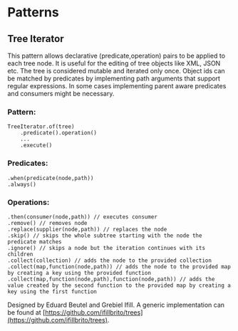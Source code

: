 # Patterns

## Tree Iterator

This pattern allows declarative (predicate,operation) pairs to be applied to each tree node.
It is useful for the editing of tree objects like XML, JSON etc.
The tree is considered mutable and iterated only once.
Object ids can be matched by predicates by implementing path arguments that support regular expressions.
In some cases implementing parent aware predicates and consumers might be necessary.
    
### Pattern:

    TreeIterator.of(tree)
        .predicate().operation()
        ...
        .execute()
        
### Predicates:

    .when(predicate(node,path))
    .always()
    
### Operations:

    .then(consumer(node,path)) // executes consumer 
    .remove() // removes node 
    .replace(supplier(node,path)) // replaces the node
    .skip() // skips the whole subtree starting with the node the predicate matches
    .ignore() // skips a node but the iteration continues with its children
    .collect(collection) // adds the node to the provided collection
    .collect(map,function(node,path)) // adds the node to the provided map by creating a key using the provided function
    .collect(map,function(node,path),function(node,path)) // adds the value created by the second function to the provided map by creating a key using the first function 
       
Designed by Eduard Beutel and Grebiel Ifill.
A generic implementation can be found at [https://github.com/ifillbrito/trees](https://github.com/ifillbrito/trees).
